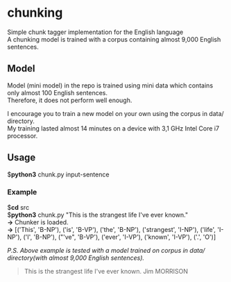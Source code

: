 # chunking
Simple chunk tagger implementation for the English language  
A chunking model is trained with a corpus containing almost 9,000 English sentences.  
  
## Model  
Model (mini model) in the repo is trained using mini data which contains only almost 100 English sentences.  
Therefore, it does not perform well enough.  
  
I encourage you to train a new model on your own using the corpus in data/ directory.  
My training lasted almost 14 minutes on a device with 3,1 GHz Intel Core i7 processor.  
  
## Usage  
$**python3**  chunk.py  input-sentence  
  
### Example  
$**cd**  src  
$**python3** chunk.py  "This is the strangest life I've ever known."  
**->** Chunker is loaded.  
**->** [('This', 'B-NP'), ('is', 'B-VP'), ('the', 'B-NP'), ('strangest', 'I-NP'), ('life', 'I-NP'), ('I', 'B-NP'), ("'ve", 'B-VP'), ('ever', 'I-VP'), ('known', 'I-VP'), ('.', 'O')]  
  
*P.S. Above example is tested with a model trained on corpus in data/ directory(with almost 9,000 English sentences).*   
  
> This is the strangest life I've ever known.
> Jim MORRISON
